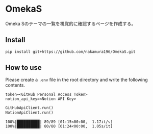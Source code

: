 OmekaS
================

<!-- WARNING: THIS FILE WAS AUTOGENERATED! DO NOT EDIT! -->

Omeka Sのテーマの一覧を視覚的に確認するページを作成する。

## Install

``` sh
pip install git+https://github.com/nakamura196/OmekaS.git
```

## How to use

Please create a `.env` file in the root directory and write the
following contents.

``` .env
token=<GitHub Personal Access Token>
notion_api_key=<Notion API Key>
```

``` python
GitHubApiClient.run()
NotionApiClient.run()
```

    100%|██████████| 89/89 [01:15<00:00,  1.17it/s]
    100%|██████████| 80/80 [01:24<00:00,  1.05s/it]
